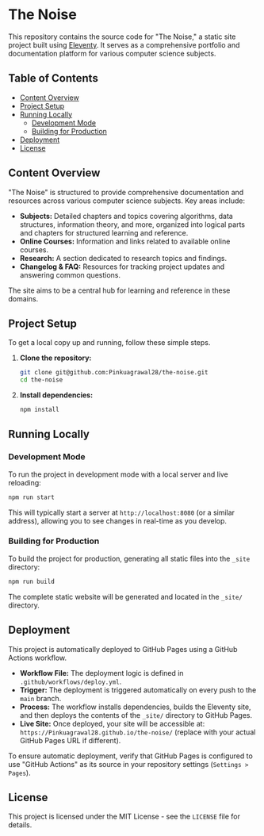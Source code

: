# The Noise

This repository contains the source code for "The Noise," a static site project built using [Eleventy](https://www.11ty.dev/). It serves as a comprehensive portfolio and documentation platform for various computer science subjects.

## Table of Contents

- [Content Overview](#content-overview)
- [Project Setup](#project-setup)
- [Running Locally](#running-locally)
  - [Development Mode](#development-mode)
  - [Building for Production](#building-for-production)
- [Deployment](#deployment)
- [License](#license)

## Content Overview

"The Noise" is structured to provide comprehensive documentation and resources across various computer science subjects. Key areas include:

-   **Subjects:** Detailed chapters and topics covering algorithms, data structures, information theory, and more, organized into logical parts and chapters for structured learning and reference.
-   **Online Courses:** Information and links related to available online courses.
-   **Research:** A section dedicated to research topics and findings.
-   **Changelog & FAQ:** Resources for tracking project updates and answering common questions.

The site aims to be a central hub for learning and reference in these domains.

## Project Setup

To get a local copy up and running, follow these simple steps.

1.  **Clone the repository:**
    ```bash
    git clone git@github.com:Pinkuagrawal28/the-noise.git
    cd the-noise
    ```

2.  **Install dependencies:**
    ```bash
    npm install
    ```

## Running Locally

### Development Mode

To run the project in development mode with a local server and live reloading:

```bash
npm run start
```

This will typically start a server at `http://localhost:8080` (or a similar address), allowing you to see changes in real-time as you develop.

### Building for Production

To build the project for production, generating all static files into the `_site` directory:

```bash
npm run build
```

The complete static website will be generated and located in the `_site/` directory.

## Deployment

This project is automatically deployed to GitHub Pages using a GitHub Actions workflow.

-   **Workflow File:** The deployment logic is defined in `.github/workflows/deploy.yml`.
-   **Trigger:** The deployment is triggered automatically on every push to the `main` branch.
-   **Process:** The workflow installs dependencies, builds the Eleventy site, and then deploys the contents of the `_site/` directory to GitHub Pages.
-   **Live Site:** Once deployed, your site will be accessible at: `https://Pinkuagrawal28.github.io/the-noise/` (replace with your actual GitHub Pages URL if different).

To ensure automatic deployment, verify that GitHub Pages is configured to use "GitHub Actions" as its source in your repository settings (`Settings > Pages`).

## License

This project is licensed under the MIT License - see the `LICENSE` file for details.
